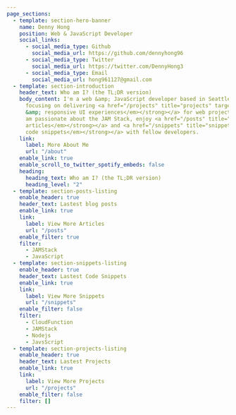 ```yaml
---
page_sections:
  - template: section-hero-banner
    name: Denny Hong
    position: Web & JavaScript Developer
    social_links:
      - social_media_type: Github
        social_media_url: https://github.com/dennyhong96
      - social_media_type: Twitter
        social_media_url: https://twitter.com/DennyHong3
      - social_media_type: Email
        social_media_url: hong961127@gmail.com
  - template: section-introduction
    header_text: Who am I? (the TL;DR version)
    body_content: I'm a web &amp; JavaScript developer based in Seattle, WA. I'm currently
      focusing on delivering <a href="/projects" title="projects" target="_blank"><strong><em>rich
      &amp; responsive UI experiences</em></strong></a> for web projects at scale. I
      am passionate about the JAM Stack, enjoy <a href="/posts" title="posts" target="_blank"><strong><em>writing
      articles</em></strong></a> and <a href="/snippets" title="snippets" target="_blank"><strong><em>sharing
      code snippets</em></strong></a> with fellow developers.
    link:
      label: More About Me
      url: "/about"
    enable_link: true
    enable_scroll_to_twitter_spotify_embeds: false
    heading:
      heading_text: Who am I? (the TL;DR version)
      heading_level: "2"
  - template: section-posts-listing
    enable_header: true
    header_text: Lastest blog posts
    enable_link: true
    link:
      label: View More Articles
      url: "/posts"
    enable_filter: true
    filter:
      - JAMStack
      - JavaScript
  - template: section-snippets-listing
    enable_header: true
    header_text: Lastest Code Snippets
    enable_link: true
    link:
      label: View More Snippets
      url: "/snippets"
    enable_filter: false
    filter:
      - CloudFunction
      - JAMStack
      - Nodejs
      - JavsScript
  - template: section-projects-listing
    enable_header: true
    header_text: Lastest Projects
    enable_link: true
    link:
      label: View More Projects
      url: "/projects"
    enable_filter: false
    filter: []
---
```

